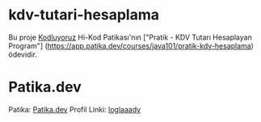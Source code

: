 # kdv-tutari-hesaplama

Bu proje [Kodluyoruz](https://www.kodluyoruz.org) Hi-Kod Patikası'nın ["Pratik - KDV Tutarı Hesaplayan Program"] (https://app.patika.dev/courses/java101/pratik-kdv-hesaplama) ödevidir.

# Patika.dev
Patika: [Patika.dev](https://www.patika.dev/tr)
Profil Linki: [loglaaady](https://app.patika.dev/loglaaady)

